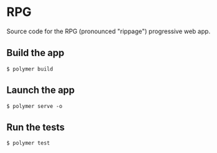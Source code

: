 # RPG
Source code for the RPG (pronounced "rippage") progressive web app.

## Build the app

```
$ polymer build
```

## Launch the app

```
$ polymer serve -o
```

## Run the tests

```
$ polymer test
```
